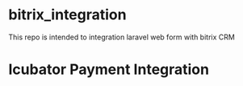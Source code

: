 # bitrix_integration
This repo is intended to integration laravel web form with bitrix CRM 
# Icubator Payment Integration
